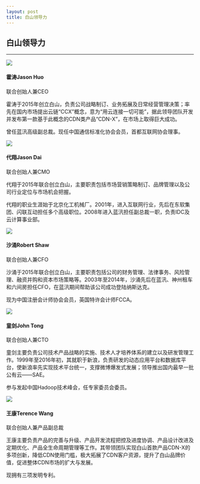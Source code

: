 ```yaml
---
layout: post
title: 白山领导力
---
```


<div class="management">
    <h2>白山领导力</h2>
    <hr>
</div>
<div class="list_management">
    <div class="list-20">
        <img src="{{ site.baseurl }}public/image/management/management-01.jpg">
        <h4>霍涛Jason Huo</h4>
        <p align="left">联合创始人兼CEO</p>
        <p align="left">霍涛于2015年创立白山，负责公司战略制订、业务拓展及日常经营管理决策；率先在国内市场提出云链“CCX”概念，意为“用云连接一切可能”，据此领导团队开发并发布第一款基于此概念的CDN类产品“CDN-X”，在市场上取得巨大成功。</p>
        <p align="left">曾任蓝汛高级副总裁。现任中国通信标准化协会会员，首都互联网协会理事。</p>
    </div>
    <div class="list-20">
        <img src="{{ site.baseurl }}public/image/management/management-02.png">
        <h4>代翔Jason Dai</h4>
        <p align="left">联合创始人兼CMO</p>
        <p align="left">代翔于2015年联合创立白山，主要职责包括市场营销策略制订、品牌管理以及公司行业定位与市场机会把握。</p>
        <p align="left">代翔的职业生涯始于北京化工机械厂。2001年，进入互联网行业，先后在东软集团、闪联互动担任多个高级职位。2008年进入蓝汛担任副总裁一职，负责IDC及云计算事业部。</p>
    </div>
    <div class="list-20">
        <img src="{{ site.baseurl }}public/image/management/management-03.png">
        <h4>沙涌Robert Shaw</h4>
        <p align="left">联合创始人兼CFO</p>
        <p align="left">沙涌于2015年联合创立白山，主要职责包括公司的财务管理、法律事务、风险管理、融资并购和资本市场策略等。2003年至2014年，沙涌先后在蓝汛、神州租车和六间房担任CFO，在蓝汛期间帮助该公司成功登陆纳斯达克。</p>
        <p align="left">现为中国注册会计师协会会员，英国特许会计师FCCA。</p>
    </div>
    <div class="list-20">
        <img src="{{ site.baseurl }}public/image/management/management-04.jpg">
        <h4>童剑John Tong</h4>
        <p align="left">联合创始人兼CTO</p>
        <p align="left">童剑主要负责公司技术产品战略的实施、技术人才培养体系的建立以及研发管理工作。1999年至2016年初，其就职于新浪，负责研发的动态应用平台和数据库平台，使新浪率先实现技术平台统一，支撑微博爆发式发展；领导推出国内最早一批公有云——SAE。</p>
        <p align="left">参与发起中国Hadoop技术峰会，任专家委员会委员。</p>
    </div>
    <div class="list-20">
        <img src="{{ site.baseurl }}public/image/management/management-05.png">
        <h4>王康Terence Wang</h4>
        <p>联合创始人兼产品副总裁</p>
        <p>王康主要负责产品的完善与升级、产品开发流程把控及进度协调、产品设计改进及定期优化、产品全生命周期管理等工作。其带领团队实现白山首款产品CDN-X的多项创新，降低CDN使用门槛，极大拓展了CDN客户资源，提升了白山品牌价值，促进整体CDN市场的扩大与发展。</p>
        <p>现拥有三项发明专利。</p>
    </div>
</div>
<div class="clean"></div>
